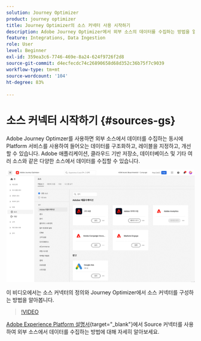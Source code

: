 ```yaml
---
solution: Journey Optimizer
product: journey optimizer
title: Journey Optimizer의 소스 커넥터 사용 시작하기
description: Adobe Journey Optimizer에서 외부 소스의 데이터를 수집하는 방법을 알아봅니다.
feature: Integrations, Data Ingestion
role: User
level: Beginner
exl-id: 359ea3c6-7746-469e-8a24-624f9726f2d8
source-git-commit: d4ecfecdc74c26890658d68d352c36b75f7c9039
workflow-type: tm+mt
source-wordcount: '104'
ht-degree: 83%

---
```


# 소스 커넥터 시작하기 {#sources-gs}

Adobe Journey Optimzer를 사용하면 외부 소스에서 데이터를 수집하는 동시에 Platform 서비스를 사용하여 들어오는 데이터를 구조화하고, 레이블을 지정하고, 개선할 수 있습니다. Adobe 애플리케이션, 클라우드 기반 저장소, 데이터베이스 및 기타 여러 소스와 같은 다양한 소스에서 데이터를 수집할 수 있습니다.

![](assets/sources-home.png)

이 비디오에서는 소스 커넥터의 정의와 Journey Optimizer에서 소스 커넥터를 구성하는 방법을 알아봅니다.

>[!VIDEO](https://video.tv.adobe.com/v/335919?quality=12)

[Adobe Experience Platform 설명서](https://experienceleague.adobe.com/docs/experience-platform/sources/home.html?lang=ko){target="_blank"}에서 Source 커넥터를 사용하여 외부 소스에서 데이터를 수집하는 방법에 대해 자세히 알아보세요.

